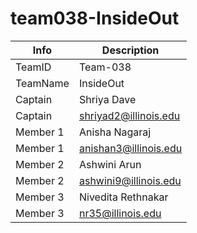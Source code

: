 # team038-InsideOut

| Info        | Description              |
| ----------- | -----------              |
| TeamID      | Team-038                 |
| TeamName    | InsideOut                |
| Captain     | Shriya Dave              |
| Captain     | shriyad2@illinois.edu    |
| Member 1    | Anisha Nagaraj           |
| Member 1    | anishan3@illinois.edu    |
| Member 2    | Ashwini Arun             |
| Member 2    | ashwini9@illinois.edu    |
| Member 3    | Nivedita Rethnakar       |
| Member 3    | nr35@illinois.edu        |
